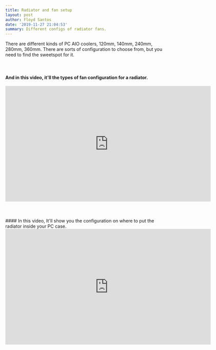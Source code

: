 ```yaml
---
title: Radiator and fan setup
layout: post
author: Floyd Santos
date: '2019-11-27 21:04:53'
summary: Different configs of radiator fans.
---
```


There are different kinds of PC AIO coolers, 120mm, 140mm, 240mm, 280mm, 360mm. There are sorts of configuration to choose from, but you need to find the sweetspot for it.
<br/>
<br/>
<br/>

#### And in this video, it'll the types of fan configuration for a radiator.

<iframe width="640" height="360" src="https://www.youtube.com/embed/QjYli6itP38" frameborder="0" allow="accelerometer; autoplay; encrypted-media; gyroscope; picture-in-picture" allowfullscreen></iframe>

<br/>
<br/>
<br/>
<br/>
#### In this video, It'll show you the configuration on where to put the radiator inside your PC case.

<iframe width="640" height="360" src="https://www.youtube.com/embed/xNAMxZgvves" frameborder="0" allow="accelerometer; autoplay; encrypted-media; gyroscope; picture-in-picture" allowfullscreen></iframe>